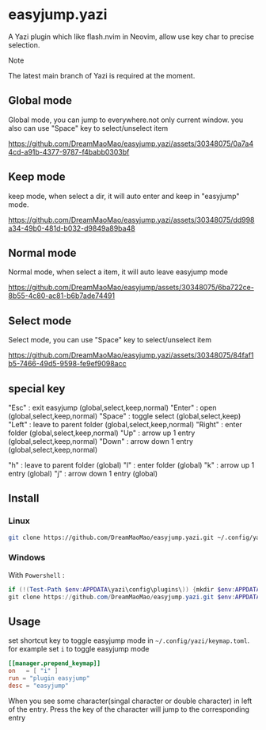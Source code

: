 # easyjump.yazi

A Yazi plugin which like flash.nvim in Neovim, allow use key char to precise selection.

> [!NOTE]
> The latest main branch of Yazi is required at the moment.

## Global mode

Global mode, you can jump to everywhere.not only current window.
you also can use "Space" key to select/unselect item

https://github.com/DreamMaoMao/easyjump.yazi/assets/30348075/0a7a44cd-a91b-4377-9787-f4babb0303bf


## Keep mode

keep mode, when select a dir, it will auto enter and keep in "easyjump" mode.

https://github.com/DreamMaoMao/easyjump.yazi/assets/30348075/dd998a34-49b0-481d-b032-d9849a89ba48

## Normal mode

Normal mode, when select a item, it will auto leave easyjump mode

https://github.com/DreamMaoMao/easyjump/assets/30348075/6ba722ce-8b55-4c80-ac81-b6b7ade74491

## Select mode

Select mode, you can use "Space" key to select/unselect item

https://github.com/DreamMaoMao/easyjump.yazi/assets/30348075/84faf1b5-7466-49d5-9598-fe9ef9098acc

## special key
"Esc"  : exit easyjump (global,select,keep,normal)
"Enter" : open (global,select,keep,normal)
"Space" : toggle select (global,select,keep)
"Left" : leave to parent folder (global,select,keep,normal)
"Right" : enter folder (global,select,keep,normal)
"Up" : arrow up 1 entry (global,select,keep,normal)
"Down" : arrow down 1 entry (global,select,keep,normal)

"h" : leave to parent folder (global)
"l" : enter folder (global)
"k" : arrow up 1 entry (global)
"j" : arrow down 1 entry (global)



## Install

### Linux

```bash
git clone https://github.com/DreamMaoMao/easyjump.yazi.git ~/.config/yazi/plugins/easyjump.yazi
```

### Windows

With `Powershell` :

```powershell
if (!(Test-Path $env:APPDATA\yazi\config\plugins\)) {mkdir $env:APPDATA\yazi\config\plugins\}
git clone https://github.com/DreamMaoMao/easyjump.yazi.git $env:APPDATA\yazi\config\plugins\easyjump.yazi
```

## Usage

set shortcut key to toggle easyjump mode in `~/.config/yazi/keymap.toml`. for example set `i` to toggle easyjump mode

```toml
[[manager.prepend_keymap]]
on   = [ "i" ]
run = "plugin easyjump"
desc = "easyjump"
```

When you see some character(singal character or double character) in left of the entry.
Press the key of the character will jump to the corresponding entry

